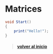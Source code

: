 # Matrices

```csharp
void Start()
{
    print("Hello!");  
}
```

> #### [volver al inicio](..\README.md)
